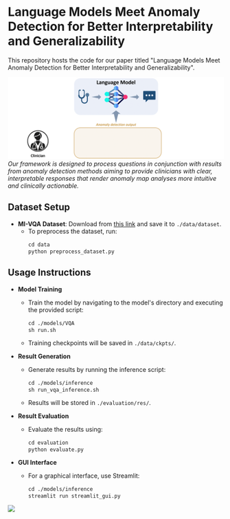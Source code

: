 
# Language Models Meet Anomaly Detection for Better Interpretability and Generalizability

This repository hosts the code for our paper titled "Language Models Meet Anomaly Detection for Better Interpretability and Generalizability".

![](static/images/teaser.gif)
*Our framework is designed to process questions in conjunction with results from anomaly detection methods aiming to provide clinicians with clear, interpretable responses that render anomaly map analyses more intuitive and clinically actionable.*


## Dataset Setup
- **MI-VQA Dataset**: Download from [this link](https://drive.google.com/file/d/1mHjtd_yV6ewRFC7ujwBM9_HDSnKUx5l5/view?usp=sharing) and save it to `./data/dataset`.
  - To preprocess the dataset, run:
    ```
    cd data
    python preprocess_dataset.py
    ```

## Usage Instructions
- **Model Training**
  - Train the model by navigating to the model's directory and executing the provided script:
    ```
    cd ./models/VQA
    sh run.sh
    ```
  - Training checkpoints will be saved in `./data/ckpts/`.

- **Result Generation**
  - Generate results by running the inference script:
    ```
    cd ./models/inference
    sh run_vqa_inference.sh
    ```
  - Results will be stored in `./evaluation/res/`.

- **Result Evaluation**
  - Evaluate the results using:
    ```
    cd evaluation
    python evaluate.py
    ```

- **GUI Interface**
  - For a graphical interface, use Streamlit:
    ```
    cd ./models/inference
    streamlit run streamlit_gui.py
    ```
![](static/images/output.gif)


